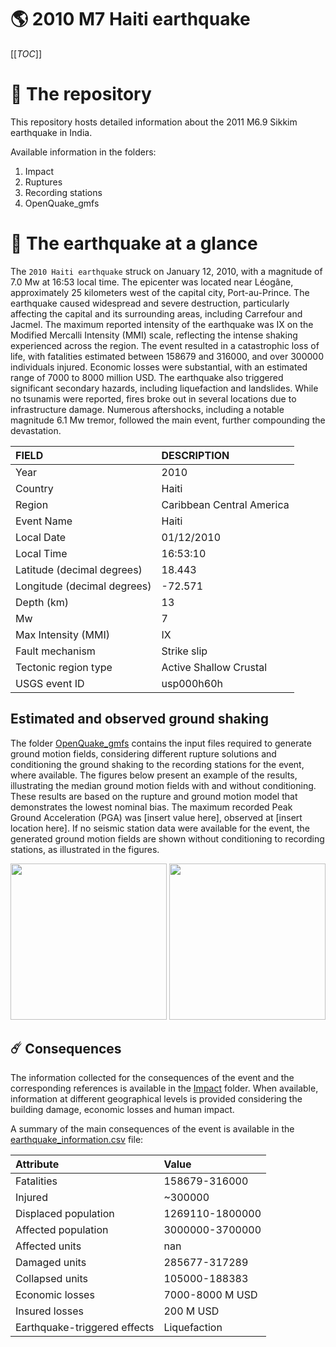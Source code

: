 # 🌎 2010 M7 Haiti earthquake
[[_TOC_]]

# 📂 The repository

This repository hosts detailed information about the 2011 M6.9 Sikkim earthquake in India.

Available information in the folders:

1. Impact
2. Ruptures
3. Recording stations
4. OpenQuake_gmfs


# 🚀 The earthquake at a glance 

The `2010 Haiti earthquake` struck on January 12, 2010, with a magnitude of 7.0 Mw at 16:53 local time. The epicenter was located near Léogâne, approximately 25 kilometers west of the capital city, Port-au-Prince. The earthquake caused widespread and severe destruction, particularly affecting the capital and its surrounding areas, including Carrefour and Jacmel. The maximum reported intensity of the earthquake was IX on the Modified Mercalli Intensity (MMI) scale, reflecting the intense shaking experienced across the region. The event resulted in a catastrophic loss of life, with fatalities estimated between 158679 and 316000, and over 300000 individuals injured. Economic losses were substantial, with an estimated range of 7000 to 8000 million USD. The earthquake also triggered significant secondary hazards, including liquefaction and landslides. While no tsunamis were reported, fires broke out in several locations due to infrastructure damage. Numerous aftershocks, including a notable magnitude 6.1 Mw tremor, followed the main event, further compounding the devastation.

| FIELD | DESCRIPTION |
|:-------|:-------------|
| Year | 2010 |
| Country | Haiti |
| Region | Caribbean Central America |
| Event Name | Haiti |
| Local Date | 01/12/2010 |
| Local Time | 16:53:10 |
| Latitude (decimal degrees) | 18.443 |
| Longitude (decimal degrees) | -72.571 |
| Depth (km) | 13 |
| Mw | 7 |
| Max Intensity (MMI) | IX |
| Fault mechanism | Strike slip |
| Tectonic region type | Active Shallow Crustal |
| USGS event ID | usp000h60h |

## Estimated and observed ground shaking

The folder [OpenQuake_gmfs](./OpenQuake_gmfs/) contains the input files required to generate ground motion fields, considering different rupture solutions and conditioning the ground shaking to the recording stations for the event, where available. The figures below present an example of the results, illustrating the median ground motion fields with and without conditioning. These results are based on the rupture and ground motion model that demonstrates the lowest nominal bias. The maximum recorded Peak Ground Acceleration (PGA) was [insert value here], observed at [insert location here]. If no seismic station data were available for the event, the generated ground motion fields are shown without conditioning to recording stations, as illustrated in the figures.

<img src="./4.OpenQuake_gmfs/median_gmf_stations_none.png" height="250">
<img src="./4.OpenQuake_gmfs/median_gmf_stations_seismic.png" height="250">

## ☄️ Consequences

The information collected for the consequences of the event and the corresponding references is available in the [Impact](./Impact) folder. When available, information at different geographical levels is provided considering the building damage, economic losses and human impact.

A summary of the main consequences of the event is available in the [earthquake_information.csv](./earthquake_information.csv) file:

| Attribute | Value |
|:-------|:-------------|
| Fatalities | 158679-316000 |
| Injured | ~300000 |
| Displaced population | 1269110-1800000 |
| Affected population | 3000000-3700000 |
| Affected units | nan |
| Damaged units | 285677-317289 |
| Collapsed units | 105000-188383 |
| Economic losses | 7000-8000 M USD |
| Insured losses | 200 M USD |
| Earthquake-triggered effects | Liquefaction |